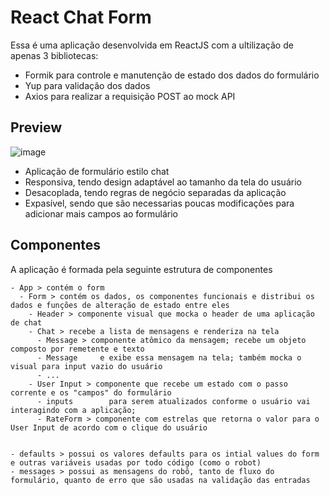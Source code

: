 # React Chat Form

Essa é uma aplicação desenvolvida em ReactJS com a ultilização de apenas 3 bibliotecas:

- Formik para controle e manutenção de estado dos dados do formulário
- Yup para validação dos dados
- Axios para realizar a requisição POST ao mock API

## Preview

![image](https://user-images.githubusercontent.com/11475695/110256988-9061d380-7f7a-11eb-8ba7-012c2c058f33.png)

- Aplicação de formulário estilo chat
- Responsiva, tendo design adaptável ao tamanho da tela do usuário
- Desacoplada, tendo regras de negócio separadas da aplicação
- Expasível, sendo que são necessarias poucas modificações para adicionar mais campos ao formulário

## Componentes

A aplicação é formada pela seguinte estrutura de componentes

```
- App > contém o form
  - Form > contém os dados, os componentes funcionais e distribui os dados e funções de alteração de estado entre eles
    - Header > componente visual que mocka o header de uma aplicação de chat
    - Chat > recebe a lista de mensagens e renderiza na tela
      - Message > componente atômico da mensagem; recebe um objeto composto por remetente e texto
      - Message     e exibe essa mensagem na tela; também mocka o visual para input vazio do usuário
      - ...
    - User Input > componente que recebe um estado com o passo corrente e os "campos" do formulário
      - inputs        para serem atualizados conforme o usuário vai interagindo com a aplicação;
      - RateForm > componente com estrelas que retorna o valor para o User Input de acordo com o clique do usuário


- defaults > possui os valores defaults para os intial values do form e outras variáveis usadas por todo código (como o robot)
- messages > possui as mensagens do robô, tanto de fluxo do formulário, quanto de erro que são usadas na validação das entradas
```
